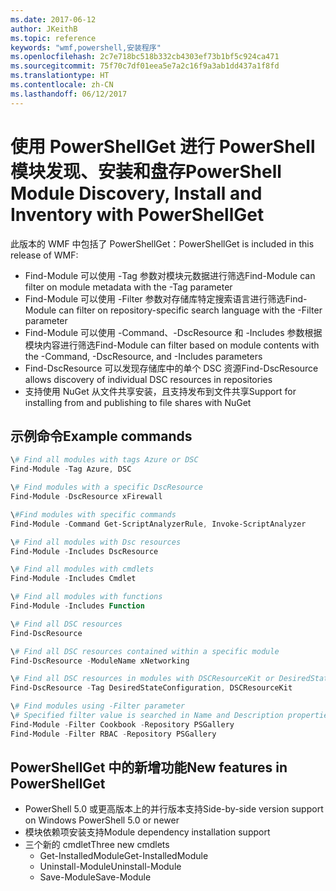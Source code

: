 ```yaml
---
ms.date: 2017-06-12
author: JKeithB
ms.topic: reference
keywords: "wmf,powershell,安装程序"
ms.openlocfilehash: 2c7e718bc518b332cb4303ef73b1bf5c924ca471
ms.sourcegitcommit: 75f70c7df01eea5e7a2c16f9a3ab1dd437a1f8fd
ms.translationtype: HT
ms.contentlocale: zh-CN
ms.lasthandoff: 06/12/2017
---
```

# <a name="powershell-module-discovery-install-and-inventory-with-powershellget"></a><span data-ttu-id="088d5-102">使用 PowerShellGet 进行 PowerShell 模块发现、安装和盘存</span><span class="sxs-lookup"><span data-stu-id="088d5-102">PowerShell Module Discovery, Install and Inventory with PowerShellGet</span></span>
 
<span data-ttu-id="088d5-103">此版本的 WMF 中包括了 PowerShellGet：</span><span class="sxs-lookup"><span data-stu-id="088d5-103">PowerShellGet is included in this release of WMF:</span></span>
-   <span data-ttu-id="088d5-104">Find-Module 可以使用 -Tag 参数对模块元数据进行筛选</span><span class="sxs-lookup"><span data-stu-id="088d5-104">Find-Module can filter on module metadata with the -Tag parameter</span></span>
-   <span data-ttu-id="088d5-105">Find-Module 可以使用 -Filter 参数对存储库特定搜索语言进行筛选</span><span class="sxs-lookup"><span data-stu-id="088d5-105">Find-Module can filter on repository-specific search language with the -Filter parameter</span></span>
-   <span data-ttu-id="088d5-106">Find-Module 可以使用 -Command、-DscResource 和 -Includes 参数根据模块内容进行筛选</span><span class="sxs-lookup"><span data-stu-id="088d5-106">Find-Module can filter based on module contents with the -Command, -DscResource, and -Includes parameters</span></span>
-   <span data-ttu-id="088d5-107">Find-DscResource 可以发现存储库中的单个 DSC 资源</span><span class="sxs-lookup"><span data-stu-id="088d5-107">Find-DscResource allows discovery of individual DSC resources in repositories</span></span>
-   <span data-ttu-id="088d5-108">支持使用 NuGet 从文件共享安装，且支持发布到文件共享</span><span class="sxs-lookup"><span data-stu-id="088d5-108">Support for installing from and publishing to file shares with NuGet</span></span>

## <a name="example-commands"></a><span data-ttu-id="088d5-109">示例命令</span><span class="sxs-lookup"><span data-stu-id="088d5-109">Example commands</span></span>
```powershell
\# Find all modules with tags Azure or DSC
Find-Module -Tag Azure, DSC

\# Find modules with a specific DscResource
Find-Module -DscResource xFirewall

\#Find modules with specific commands
Find-Module -Command Get-ScriptAnalyzerRule, Invoke-ScriptAnalyzer

\# Find all modules with Dsc resources
Find-Module -Includes DscResource

\# Find all modules with cmdlets
Find-Module -Includes Cmdlet

\# Find all modules with functions
Find-Module -Includes Function

\# Find all DSC resources
Find-DscResource

\# Find all DSC resources contained within a specific module
Find-DscResource -ModuleName xNetworking

\# Find all DSC resources in modules with DSCResourceKit or DesiredStateConfiguration
Find-DscResource -Tag DesiredStateConfiguration, DSCResourceKit

\# Find modules using -Filter parameter
\# Specified filter value is searched in Name and Description properties
Find-Module -Filter Cookbook -Repository PSGallery
Find-Module -Filter RBAC -Repository PSGallery
```

## <a name="new-features-in-powershellget"></a><span data-ttu-id="088d5-110">PowerShellGet 中的新增功能</span><span class="sxs-lookup"><span data-stu-id="088d5-110">New features in PowerShellGet</span></span>
-   <span data-ttu-id="088d5-111">PowerShell 5.0 或更高版本上的并行版本支持</span><span class="sxs-lookup"><span data-stu-id="088d5-111">Side-by-side version support on Windows PowerShell 5.0 or newer</span></span>
-   <span data-ttu-id="088d5-112">模块依赖项安装支持</span><span class="sxs-lookup"><span data-stu-id="088d5-112">Module dependency installation support</span></span>
-   <span data-ttu-id="088d5-113">三个新的 cmdlet</span><span class="sxs-lookup"><span data-stu-id="088d5-113">Three new cmdlets</span></span>
    -   <span data-ttu-id="088d5-114">Get-InstalledModule</span><span class="sxs-lookup"><span data-stu-id="088d5-114">Get-InstalledModule</span></span>
    -   <span data-ttu-id="088d5-115">Uninstall-Module</span><span class="sxs-lookup"><span data-stu-id="088d5-115">Uninstall-Module</span></span>
    -   <span data-ttu-id="088d5-116">Save-Module</span><span class="sxs-lookup"><span data-stu-id="088d5-116">Save-Module</span></span>
    
